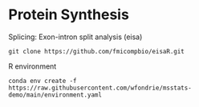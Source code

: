 # Protein Synthesis

Splicing: Exon-intron split analysis (eisa)
```
git clone https://github.com/fmicompbio/eisaR.git
```

R environment
```
conda env create -f https://raw.githubusercontent.com/wfondrie/msstats-demo/main/environment.yaml
```